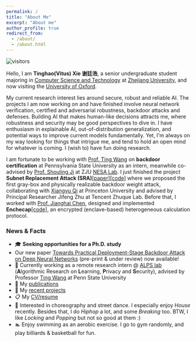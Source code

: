 ```yaml
---
permalink: /
title: "About Me"
excerpt: "About me"
author_profile: true
redirect_from: 
  - /about/
  - /about.html
---
```


![visitors](https://visitor-badge.laobi.icu/badge?page_id=vtu.life)

Hello, I am **Tinghao(Vitus) Xie 谢廷浩**, a senior undergraduate student majoring in [Computer Science and Technology](http://www.en.cs.zju.edu.cn) at [Zhejiang University](http://www.zju.edu.cn/english/), and now visiting the [University of Oxford](https://www.ox.ac.uk/).

My current research interest lies around secure, robust and reliable AI. The projects I am now working on and have finished involve neural network verification, certified and adversarial robustness, backdoor attacks and defenses. Building AI that makes human-like decisions attracts me, where robustness and security may be good perspectives to dive in. I have enthusiasm in explainable AI, out-of-distribution generalization, and potential ways to improve current models fundamentally. Yet, I'm always on my way looking for things that intrigue me, and tend to hold an open mind for whatever is coming. I (wish to) have fun doing research.

I am fortunate to be working with [Prof. Ting Wang](https://www.alpslab.ai) on **backdoor certification** at Pennsylvania State University as an intern, meanwhile co-advised by [Prof. Shouling Ji](https://nesa.zju.edu.cn/webpage/crew/jsl.html) at ZJU [NESA Lab](https://nesa.zju.edu.cn/index.html). I just finished the project **Subnet Replacement Attack (SRA)**[[paper]](https://arxiv.org/abs/2111.12965)[[code]](https://github.com/Unispac/Subnet-Replacement-Attack) where we proposed the first gray-box and physically realizable backdoor weight attack, collaborating with [Xiangyu Qi](https://unispac.github.io) at Princeton University and advised by Principal Researcher Jifeng Zhu at Tencent Zhuque Lab. Before that, I worked with [Prof. Jianghai Chen](https://person.zju.edu.cn/en/cjhe), designed and implemented **Enchecap**[[code]](https://github.com/vtu81/Enchecap), an encrypted (enclave-based) heterogeneous calculation protocol. 

### News & Facts

* 🎓 **Seeking opportunities for a Ph.D. study**
* Our new paper [Towards Practical Deployment-Stage Backdoor Attack on Deep Neural Networks](https://arxiv.org/abs/2111.12965) (pre-print & under review) now available!
* 🔬 Currently working as a remote research intern @ [ALPS lab](https://www.alpslab.ai/alps/) (**A**lgorithmic Research on **L**earning, **P**rivacy and **S**ecurity), advised by Professor [Ting Wang](https://www.alpslab.ai) at Penn State University
* 📖 My [publications](/publications)
* 🏰 My [recent projects](/projects)
* 📋 My [CV/resume](/files/CV_TinghaoXie.pdf)
* 💃 Interested in choreography and street dance. I especially enjoy *House* recently. Besides that, I do *Hiphop* a lot, and some *Breaking* too. BTW, I like *Locking* and *Popping* but not so good at them :)
* 🏊‍ Enjoy swimming as an aerobic exercise. I go to gym randomly, and play billiards & basketball for fun.

<br/>
<br/>
<br/>

